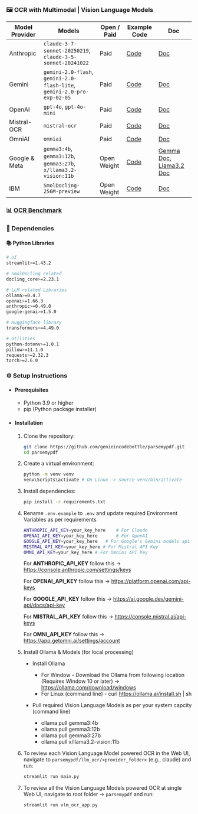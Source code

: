 ### 🖼️ OCR with Multimodal | Vision Language Models

| Model Provider | Models                                                       | Open / Paid | Example Code     | Doc       |
| -------------- | ------------------------------------------------------------ | ------------------ | -------- |---------- |
| Anthropic      | `claude-3-7-sonnet-20250219`, `claude-3-5-sonnet-20241022`   | Paid               | [Code](/vlm_ocr/anthropic/main.py)              | [Doc](https://www.anthropic.com/claude/sonnet)                                                                                |
| Gemini         | `gemini-2.0-flash`, `gemini-2.0-flash-lite`, `gemini-2.0-pro-exp-02-05` | Paid               | [Code](/vlm_ocr/gemini/main.py)              | [Doc](https://ai.google.dev/gemini-api/docs/models)
| OpenAI         | `gpt-4o`, `gpt-4o-mini` | Paid               | [Code](/vlm_ocr/openai//main.py)              | [Doc](https://platform.openai.com/docs/models/gpt-4o)
| Mistral-OCR        | `mistral-ocr`                                                | Paid  | [Code](/vlm_ocr/mistral_ocr/main.py)              | [Doc](https://docs.mistral.ai/capabilities/document/)
| OmniAI         | `omniai`                                                     | Paid  | [Code](/vlm_ocr/omniai/main.py)              | [Doc](https://docs.getomni.ai/docs/introduction)
| Google & Meta         | `gemma3:4b`, `gemma3:12b`, `gemma3:27b`, `x/llama3.2-vision:11b` | Open Weight  | [Code](/vlm_ocr/ollama_models/main.py)              | [Gemma Doc](https://blog.google/technology/developers/gemma-3/), [Llama3.2 Doc](https://ai.meta.com/blog/llama-3-2-connect-2024-vision-edge-mobile-devices/)
| IBM         | `SmolDocling-256M-preview`                                       | Open Weight | [Code](/vlm_ocr/smol_docling//main.py)              | [Doc](https://huggingface.co/ds4sd/SmolDocling-256M-preview)

### 📊 [OCR Benchmark](https://github.com/getomni-ai/benchmark?tab=readme-ov-file#omni-ocr-benchmark) 

### 🔗 Dependencies

#### 📚 Python Libraries
```bash
# UI
streamlit>=1.43.2 

# SmolDocling related
docling_core>=2.23.1

# LLM related Libraries
ollama>=0.4.7
openai>=1.66.3
anthropic>=0.49.0
google-genai>=1.5.0

# Huggingface library
transformers>=4.49.0

# Utilities
python-dotenv>=1.0.1
pillow>=11.1.0 
requests>=2.32.3
torch>=2.6.0
```

### ⚙️ Setup Instructions

- #### Prerequisites
   - Python 3.9 or higher
   - pip (Python package installer)

- #### Installation
   1. Clone the repository:
      ```bash
      git clone https://github.com/genieincodebottle/parsemypdf.git
      cd parsemypdf
      ```
   2. Create a virtual environment:
      ```bash
      python -m venv venv
      venv\Scripts\activate # On Linux -> source venv/bin/activate
      ```
   3. Install dependencies:
      ```bash
      pip install -r requirements.txt
      ```
   4. Rename `.env.example` to `.env` and update required Environment Variables as per requirements
      ```bash
      ANTHROPIC_API_KEY=your_key_here    # For Claude
      OPENAI_API_KEY=your_key_here       # For OpenAI
      GOOGLE_API_KEY=your_key_here   # For Google's Gemini models api key
      MISTRAL_API_KEY=your_key_here # For Mistral API Key
      OMNI_API_KEY=your_key_here # For Omniai API Key
      ```
      For **ANTHROPIC_API_KEY** follow this -> https://console.anthropic.com/settings/keys

      For **OPENAI_API_KEY** follow this -> https://platform.openai.com/api-keys

      For **GOOGLE_API_KEY** follow this -> https://ai.google.dev/gemini-api/docs/api-key

      For **MISTRAL_API_KEY** follow this -> https://console.mistral.ai/api-keys

      For **OMNI_API_KEY** follow this -> https://app.getomni.ai/settings/account

  5. Install Ollama & Models (for local processing)
      - Install Ollama
         - For Window - Download the Ollama from following location (Requires Window 10 or later) -> https://ollama.com/download/windows
         - For Linux (command line) - curl https://ollama.ai/install.sh | sh

      - Pull required Vision Language Models as per your system capcity (command line)
         - ollama pull gemma3:4b
         - ollama pull gemma3:12b
         - ollama pull gemma3:27b
         - ollama pull x/llama3.2-vision:11b

  6. To review each Vision Language Model powered OCR in the Web UI, navigate to `parsemypdf/llm_ocr/<provider_folder>` (e.g., claude) and run:
      
      ```bash 
      streamlit run main.py 
      ```
  7.  To review all the Vision Language Models powered OCR at single Web UI, navigate to root folder -> `parsemypdf` and run:
      
      ```bash 
      streamlit run vlm_ocr_app.py 
      ```